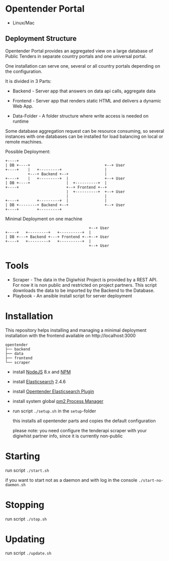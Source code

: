 # Opentender Portal

* Linux/Mac

## Deployment Structure

Opentender Portal provides an aggregated view on a large database of Public Tenders in separate country portals and one universal portal. 

One installation can serve one, several or all country portals depending on the configuration.

It is divided in 3 Parts:

* Backend - Server app that answers on data api calls, aggregate data

* Frontend - Server app that renders static HTML and delivers a dynamic Web App.

* Data-Folder - A folder structure where write access is needed on runtime

Some database aggregation request can be resource consuming, so several instances with one databases can be installed for load balancing on local or remote machines.

Possible Deployment:

```
+----+                                        
| DB +----+                                 +--+ User
+----+    |   +---------+                   |  
          +---+ Backend +--+                |  
+----+    |   +---------+  |                +--+ User
| DB +----+                |  +----------+  |  
+----+                     +--+ Frontend +--+  
                           |  +----------+  +--+ User
                           |                |  
+----+        +---------+  |                |  
| DB +--------+ Backend +--+                +--+ User 
+----+        +---------+                   
```

Minimal Deployment on one machine

```
                                     +--+ User
+----+   +---------+   +----------+  |
| DB +---+ Backend +---+ Frontend +--+--+ User 
+----+   +---------+   +----------+  |
                                     +--+ User
```


# Tools

* Scraper - The data in the Digiwhist Project is provided by a REST API. For now it is non public and restricted on project partners. This script downloads the data to be imported by the Backend to the Database.
* Playbook - An ansible install script for server deployment


# Installation

This repository helps installing and managing a minimal deployment installation with the frontend available on http://localhost:3000

```
opentender
├── backend
├── data
├── frontend
└── scraper
```

- install [NodeJS](https://nodejs.org/) 8.x and [NPM](https://www.npmjs.com/)

- install [Elasticsearch](https://www.elastic.co/) 2.4.6

- install [Opentender Elasticsearch Plugin](https://github.com/digiwhist/elasticsearch-native-script-opentender)

- install system global [pm2 Process Manager](http://pm2.keymetrics.io/)

- run script `./setup.sh` in the `setup`-folder 

  this installs all opentender parts and copies the default configuration
  
  please note: you need configure the tenderapi scraper with your digiwhist partner info, since it is currently non-public 

# Starting

run script `./start.sh`

if you want to start not as a daemon and with log in the console `./start-no-daemon.sh`

# Stopping

run script `./stop.sh`
  
# Updating

run script `./update.sh`
